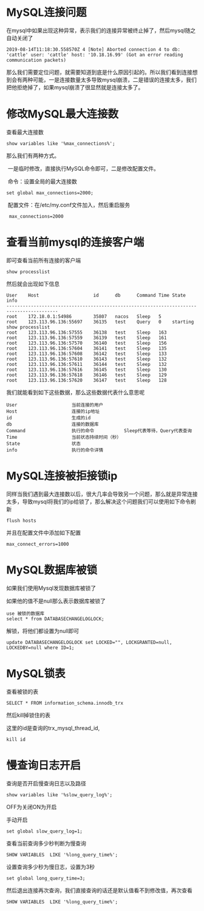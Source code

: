 # MySQL连接问题

​		在mysql中如果出现这种异常，表示我们的连接异常被终止掉了，然后mysql随之自动关闭了

```
2019-08-14T11:18:30.558570Z 4 [Note] Aborted connection 4 to db: 'cattle' user: 'cattle' host: '10.18.16.99' (Got an error reading communication packets)
```

​		那么我们需要定位问题，就需要知道到底是什么原因引起的。所以我们看到连接想到会有两种可能，一是连接数量太多导致mysql崩溃，二是错误的连接太多，我们把他拒绝掉了，如果mysql崩溃了很显然就是连接太多了。

# 修改MySQL最大连接数

查看最大连接数

```
show variables like '%max_connections%';
```

那么我们有两种方式。

​	一是临时修改，直接执行MySQL命令即可，二是修改配置文件。

​			命令：设置全局的最大连接数

```
set global max_connections=2000;
```

​			配置文件：在/etc/my.conf文件加入，然后重启服务

```
 max_connections=2000
```

# 查看当前mysql的连接客户端

即可查看当前所有连接的客户端

```
show processlist 
```

然后就会出现如下信息

```
User	Host					id		db		Command Time State		info
-----------------------------------------------------------------------------------------
root	172.18.0.1:54986		35807	nacos	Sleep	5		
root	123.113.96.136:55697	36135	test	Query	0	 starting	show processlist
root	123.113.96.136:57555	36138	test	Sleep	163		
root	123.113.96.136:57559	36139	test	Sleep	161		
root	123.113.96.136:57570	36140	test	Sleep	156		
root	123.113.96.136:57604	36141	test	Sleep	135		
root	123.113.96.136:57608	36142	test	Sleep	133		
root	123.113.96.136:57610	36143	test	Sleep	132		
root	123.113.96.136:57611	36144	test	Sleep	132		
root	123.113.96.136:57616	36145	test	Sleep	130		
root	123.113.96.136:57618	36146	test	Sleep	129		
root	123.113.96.136:57620	36147	test	Sleep	128		
```

我们就能看到如下这些数据，那么这些数据代表什么意思呢

```
User					当前连接的用户
Host					连接的ip地址
id						生成的id
db						连接的数据库
Command					执行的命令			Sleep代表等待，Query代表查询
Time					当前状态持续时间（秒）
State					状态
info					执行的命令详情
```

# MySQL连接被拒接锁ip

同样当我们遇到最大连接数以后，很大几率会导致另一个问题，那么就是异常连接太多，导致mysql将我们的ip给锁了，那么解决这个问题我们可以使用如下命令刷新

```
flush hosts
```

并且在配置文件中添加如下配置

```
max_connect_errors=1000
```

# MySQL数据库被锁

如果我们使用Mysql发现数据库被锁了

如果他的值不是null那么表示数据库被锁了

```
use 被锁的数据库
select * from DATABASECHANGELOGLOCK;
```

解锁，将他们都设置为null即可

```
update DATABASECHANGELOGLOCK set LOCKED="", LOCKGRANTED=null, LOCKEDBY=null where ID=1;
```

# MySQL锁表

查看被锁的表

```
SELECT * FROM information_schema.innodb_trx 
```

然后kill掉锁住的表

这里的id是查询的trx_mysql_thread_id,

```
kill id
```

# 慢查询日志开启

查询是否开启慢查询日志以及路径

```
show variables like '%slow_query_log%';
```

OFF为关闭ON为开启

手动开启

```
set global slow_query_log=1;
```

查看当前查询多少秒判断为慢查询

```
SHOW VARIABLES  LIKE '%long_query_time%';
```

设置查询多少秒为慢日志，设置为3秒

```
set global long_query_time=3;
```

然后退出连接再次查询，我们直接查询的话还是默认值看不到修改值，再次查看

```
SHOW VARIABLES  LIKE '%long_query_time%';
```

